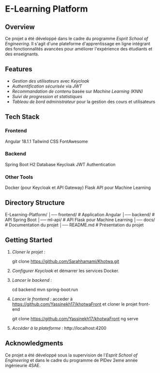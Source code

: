 # E-Learning Platform

## Overview
Ce projet a été développé dans le cadre du programme *Esprit School of Engineering*. Il s'agit d'une plateforme d'apprentissage en ligne intégrant des fonctionnalités avancées pour améliorer l'expérience des étudiants et des enseignants.

## Features
- *Gestion des utilisateurs* avec *Keycloak*
- *Authentification sécurisée* via *JWT*
- *Recommandation de contenu* basée sur *Machine Learning (KNN)*
- *Suivi de progression et statistiques*
- *Tableau de bord administrateur* pour la gestion des cours et utilisateurs

## Tech Stack
### Frontend
Angular 18.1.1
Tailwind CSS
FontAwesome


### Backend
Spring Boot
H2 Database
Keycloak
JWT Authentication


### Other Tools
Docker (pour Keycloak et API Gateway)
Flask API pour Machine Learning


## Directory Structure
E-Learning-Platform/
│── frontend/    # Application Angular
│── backend/     # API Spring Boot
│── ml-api/      # API Flask pour Machine Learning
│── docs/        # Documentation du projet
│── README.md    # Présentation du projet

## Getting Started
1. *Cloner le projet :*
   
   git clone https://github.com/Sarahhamami/Khotwa.git
   
2. *Configurer Keycloak* et démarrer les services Docker.
3. *Lancer le backend :*
   
   cd backend
   mvn spring-boot:run
   
4. *Lancer le frontend :*
   acceder à https://github.com/Yassinekh17/khotwaFront et cloner le projet front-end
   
   git clone https://github.com/Yassinekh17/khotwaFront
   ng serve 
   
6. *Accéder à la plateforme :* http://localhost:4200

## Acknowledgments
Ce projet a été développé sous la supervision de l'*Esprit School of Engineering* et dans le cadre du programme de PIDev 2eme année ingénieurie 4SAE.
